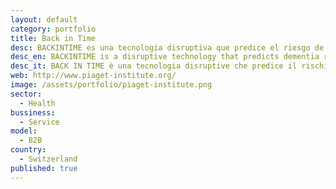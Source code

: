 ```yaml
---
layout: default
category: portfolio
title: Back in Time
desc: BACKINTIME es una tecnología disruptiva que predice el riesgo de demencia y que ofrece estimulación cognitiva que podría prevenir el Alzheimer.
desc_en: BACKINTIME is a disruptive technology that predicts dementia risk and offers cognitive stimulation that could prevent Alzheimer’s disease.
desc_it: BACK IN TIME è una tecnologia disruptive che predice il rischio di demenza e offre stimolazioni cognitive che possono prevenire l’Alzheimer.
web: http://www.piaget-institute.org/
image: /assets/portfolio/piaget-institute.png
sector: 
  - Health
bussiness: 
  - Service
model:
  - B2B
country: 
  - Switzerland
published: true
---
```


